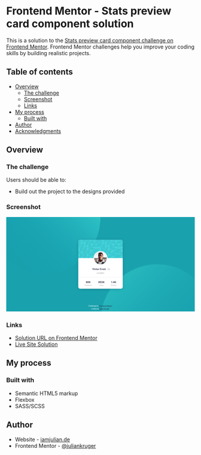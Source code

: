 # Frontend Mentor - Stats preview card component solution

This is a solution to the [Stats preview card component challenge on Frontend Mentor](https://www.frontendmentor.io/challenges/profile-card-component-cfArpWshJ). Frontend Mentor challenges help you improve your coding skills by building realistic projects. 

## Table of contents

- [Overview](#overview)
  - [The challenge](#the-challenge)
  - [Screenshot](#screenshot)
  - [Links](#links)
- [My process](#my-process)
  - [Built with](#built-with)
- [Author](#author)
- [Acknowledgments](#acknowledgments)

## Overview

### The challenge

Users should be able to:

- Build out the project to the designs provided

### Screenshot

![Screenshot of the solution](./design/solution-screenshot.png)

### Links

- [Solution URL on Frontend Mentor](https://www.frontendmentor.io/solutions/profile-card-component-using-flexbox-and-sassscss-4obpsg0_b)
- [Live Site Solution](https://fm-challenge03.netlify.app/)

## My process

### Built with

- Semantic HTML5 markup
- Flexbox
- SASS/SCSS

## Author

- Website - [iamjulian.de](https://www.iamjulian.de/)
- Frontend Mentor - [@juliankruger](https://www.frontendmentor.io/profile/juliankruger)
